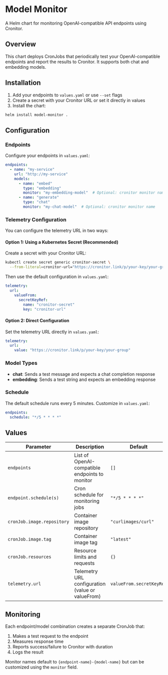 # Model Monitor

A Helm chart for monitoring OpenAI-compatible API endpoints using Cronitor.

## Overview

This chart deploys CronJobs that periodically test your OpenAI-compatible endpoints and report the results to Cronitor. It supports both chat and embedding models.

## Installation

1. Add your endpoints to `values.yaml` or use `--set` flags
2. Create a secret with your Cronitor URL or set it directly in values
3. Install the chart:

```bash
helm install model-monitor .
```

## Configuration

### Endpoints

Configure your endpoints in `values.yaml`:

```yaml
endpoints:
  - name: "my-service"
    url: "http://my-service"
    models: 
      - name: "embed"
        type: "embedding"
        monitor: "my-embedding-model"  # Optional: cronitor monitor name
      - name: "generate"
        type: "chat"
        monitor: "my-chat-model"  # Optional: cronitor monitor name
```

### Telemetry Configuration

You can configure the telemetry URL in two ways:

#### Option 1: Using a Kubernetes Secret (Recommended)

Create a secret with your Cronitor URL:

```bash
kubectl create secret generic cronitor-secret \
  --from-literal=cronitor-url="https://cronitor.link/p/your-key/your-group"
```

Then use the default configuration in `values.yaml`:

```yaml
telemetry:
  url:
    valueFrom:
      secretKeyRef:
        name: "cronitor-secret"
        key: "cronitor-url"
```

#### Option 2: Direct Configuration

Set the telemetry URL directly in `values.yaml`:

```yaml
telemetry:
  url:
    value: "https://cronitor.link/p/your-key/your-group"
```

### Model Types

- **chat**: Sends a test message and expects a chat completion response
- **embedding**: Sends a test string and expects an embedding response

### Schedule

The default schedule runs every 5 minutes. Customize in `values.yaml`:

```yaml
endpoints:
  schedule: "*/5 * * * *"
```

## Values

| Parameter                  | Description | Default |
|----------------------------|-------------|---------|
| `endpoints`                | List of OpenAI-compatible endpoints to monitor | `[]` |
| `endpoint.schedule(s)`     | Cron schedule for monitoring jobs | `"*/5 * * * *"` |
| `cronJob.image.repository` | Container image repository | `"curlimages/curl"` |
| `cronJob.image.tag`        | Container image tag | `"latest"` |
| `cronJob.resources`        | Resource limits and requests | `{}` |
| `telemetry.url`            | Telemetry URL configuration (value or valueFrom) | `valueFrom.secretKeyRef` |

## Monitoring

Each endpoint/model combination creates a separate CronJob that:

1. Makes a test request to the endpoint
2. Measures response time
3. Reports success/failure to Cronitor with duration
4. Logs the result

Monitor names default to `{endpoint-name}-{model-name}` but can be customized using the `monitor` field.
